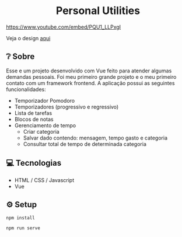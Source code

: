 <h1 align="center">Personal Utilities</h1>

https://www.youtube.com/embed/PQU1_LLPxgI

Veja o design [aqui](https://www.figma.com/file/bKb3KBaDXra06tUsDATf6y/New-Tab-Extra-Utilities?node-id=22%3A1)

## ❔ Sobre

Esse e um projeto desenvolvido com Vue feito para atender algumas demandas pessoais. Foi meu primeiro grande projeto e o meu primeiro contato com um framework frontend. A aplicação possui as seguintes funcionalidades: 

- Temporizador Pomodoro
- Temporizadores (progressivo e regressivo)
- Lista de tarefas
- Blocos de notas
- Gerenciamento de tempo
  - Criar categoria
  - Salvar dado contendo: mensagem, tempo gasto e categoria
  - Consultar total de tempo de determinada categoria

## 💻 Tecnologias

- HTML / CSS / Javascript
- Vue

## ⚙ Setup
```
npm install

npm run serve
```